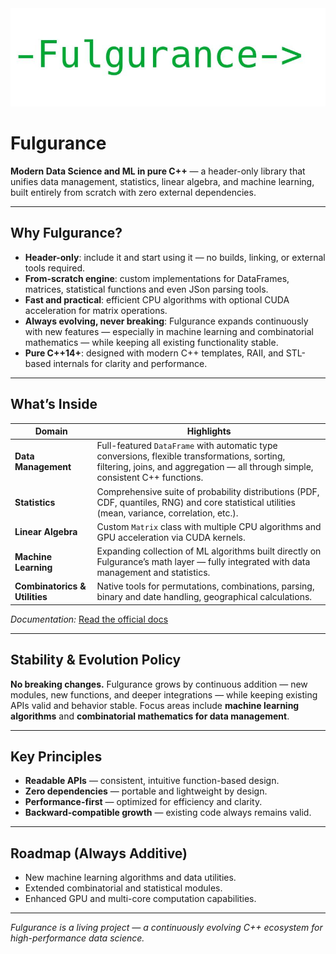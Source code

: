 <img src="logo/logo.jpg"/>

<h1>Fulgurance</h1>

<p><strong>Modern Data Science and ML in pure C++</strong> — a header-only library that unifies
data management, statistics, linear algebra, and machine learning, built entirely from scratch with zero external dependencies.</p>

<hr>

<h2>Why Fulgurance?</h2>
<ul>
  <li><strong>Header-only</strong>: include it and start using it — no builds, linking, or external tools required.</li>
  <li><strong>From-scratch engine</strong>: custom implementations for DataFrames, matrices, statistical functions and even JSon parsing tools.</li>
  <li><strong>Fast and practical</strong>: efficient CPU algorithms with optional CUDA acceleration for matrix operations.</li>
  <li><strong>Always evolving, never breaking</strong>: Fulgurance expands continuously with new features — especially in machine learning and combinatorial mathematics — while keeping all existing functionality stable.</li>
  <li><strong>Pure C++14+</strong>: designed with modern C++ templates, RAII, and STL-based internals for clarity and performance.</li>
</ul>

<hr>

<h2>What’s Inside</h2>
<table>
  <thead>
    <tr>
      <th>Domain</th>
      <th>Highlights</th>
    </tr>
  </thead>
  <tbody>
    <tr>
      <td><strong>Data Management</strong></td>
      <td>Full-featured <code>DataFrame</code> with automatic type conversions, flexible transformations, sorting, filtering, joins, and aggregation — all through simple, consistent C++ functions.</td>
    </tr>
    <tr>
      <td><strong>Statistics</strong></td>
      <td>Comprehensive suite of probability distributions (PDF, CDF, quantiles, RNG) and core statistical utilities (mean, variance, correlation, etc.).</td>
    </tr>
    <tr>
      <td><strong>Linear Algebra</strong></td>
      <td>Custom <code>Matrix</code> class with multiple CPU algorithms and GPU acceleration via CUDA kernels.</td>
    </tr>
    <tr>
      <td><strong>Machine Learning</strong></td>
      <td>Expanding collection of ML algorithms built directly on Fulgurance’s math layer — fully integrated with data management and statistics.</td>
    </tr>
    <tr>
      <td><strong>Combinatorics & Utilities</strong></td>
      <td>Native tools for permutations, combinations, parsing, binary and date handling, geographical calculations.</td>
    </tr>
  </tbody>
</table>

<p><em>Documentation:</em> <a href="https://julienlargetpiet.tech/static/files/fulgurance.html">Read the official docs</a></p>

<hr>

<h2>Stability & Evolution Policy</h2>
<p><strong>No breaking changes.</strong> Fulgurance grows by continuous addition — new modules, new functions, and deeper integrations — while keeping existing APIs valid and behavior stable.
Focus areas include <strong>machine learning algorithms</strong> and <strong>combinatorial mathematics for data management</strong>.</p>

<hr>

<h2>Key Principles</h2>
<ul>
  <li><strong>Readable APIs</strong> — consistent, intuitive function-based design.</li>
  <li><strong>Zero dependencies</strong> — portable and lightweight by design.</li>
  <li><strong>Performance-first</strong> — optimized for efficiency and clarity.</li>
  <li><strong>Backward-compatible growth</strong> — existing code always remains valid.</li>
</ul>

<hr>

<h2>Roadmap (Always Additive)</h2>
<ul>
  <li>New machine learning algorithms and data utilities.</li>
  <li>Extended combinatorial and statistical modules.</li>
  <li>Enhanced GPU and multi-core computation capabilities.</li>
</ul>

<hr>

<p><em>Fulgurance is a living project — a continuously evolving C++ ecosystem for high-performance data science.</em></p>
